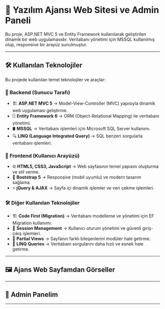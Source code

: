 # 🚀 Yazılım Ajansı Web Sitesi ve Admin Paneli

Bu proje, ASP.NET MVC 5 ve Entity Framework kullanılarak geliştirilen dinamik bir web uygulamasıdır. Veritabanı yönetimi için MSSQL kullanılmış olup, responsive bir arayüz sunulmuştur.  

---

## 🛠 **Kullanılan Teknolojiler**  
Bu projede kullanılan temel teknolojiler ve araçlar:

### 🔹 **Backend (Sunucu Tarafı)**
- 🏗 **ASP.NET MVC 5** → Model-View-Controller (MVC) yapısıyla dinamik web uygulaması geliştirme.  
- 🗄 **Entity Framework 6** → ORM (Object-Relational Mapping) ile veritabanı yönetimi.  
- 🛢 **MSSQL** → Veritabanı işlemleri için Microsoft SQL Server kullanımı.  
- 🔍 **LINQ (Language Integrated Query)** → SQL benzeri sorgularla veritabanı işlemleri.  

### 🎨 **Frontend (Kullanıcı Arayüzü)**
- 🌐 **HTML5, CSS3, JavaScript** → Web sayfasının temel yapısını oluşturma ve stil verme.  
- 🎨 **Bootstrap 5** → Responsive (mobil uyumlu) ve modern tasarım sağlama.  
- ⚡ **jQuery & AJAX** → Sayfa içi dinamik işlemler ve veri çekme işlemleri.  

### 🛠 **Diğer Kullanılan Teknolojiler**
- 🏗 **Code First (Migration)** → Veritabanı modelleme ve yönetimi için EF Migration kullanımı.  
- 🔐 **Session Management** → Kullanıcı oturum yönetimi ve güvenli giriş-çıkış işlemleri.  
- 📌 **Partial Views** → Sayfanın farklı bileşenlerini modüler hale getirme.  
- 🚀 **LINQ Queries** → Veritabanı sorgularını daha hızlı ve esnek hale getirme.  

---

## 🖼️ Ajans Web Sayfamdan Görseller


---

## 🔐 Admin Panelim


---

